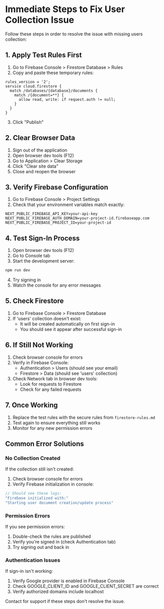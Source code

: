 # Immediate Steps to Fix User Collection Issue

Follow these steps in order to resolve the issue with missing users collection:

## 1. Apply Test Rules First
1. Go to Firebase Console > Firestore Database > Rules
2. Copy and paste these temporary rules:
```rules
rules_version = '2';
service cloud.firestore {
  match /databases/{database}/documents {
    match /{document=**} {
      allow read, write: if request.auth != null;
    }
  }
}
```
3. Click "Publish"

## 2. Clear Browser Data
1. Sign out of the application
2. Open browser dev tools (F12)
3. Go to Application > Clear Storage
4. Click "Clear site data"
5. Close and reopen the browser

## 3. Verify Firebase Configuration
1. Go to Firebase Console > Project Settings
2. Check that your environment variables match exactly:
```env
NEXT_PUBLIC_FIREBASE_API_KEY=your-api-key
NEXT_PUBLIC_FIREBASE_AUTH_DOMAIN=your-project-id.firebaseapp.com
NEXT_PUBLIC_FIREBASE_PROJECT_ID=your-project-id
```

## 4. Test Sign-In Process
1. Open browser dev tools (F12)
2. Go to Console tab
3. Start the development server:
```bash
npm run dev
```
4. Try signing in
5. Watch the console for any error messages

## 5. Check Firestore
1. Go to Firebase Console > Firestore Database
2. If 'users' collection doesn't exist:
   - It will be created automatically on first sign-in
   - You should see it appear after successful sign-in

## 6. If Still Not Working
1. Check browser console for errors
2. Verify in Firebase Console:
   - Authentication > Users (should see your email)
   - Firestore > Data (should see 'users' collection)
3. Check Network tab in browser dev tools:
   - Look for requests to Firestore
   - Check for any failed requests

## 7. Once Working
1. Replace the test rules with the secure rules from `firestore-rules.md`
2. Test again to ensure everything still works
3. Monitor for any new permission errors

## Common Error Solutions

### No Collection Created
If the collection still isn't created:
1. Check browser console for errors
2. Verify Firebase initialization in console:
```javascript
// Should see these logs:
"Firebase initialized with:"
"Starting user document creation/update process"
```

### Permission Errors
If you see permission errors:
1. Double-check the rules are published
2. Verify you're signed in (check Authentication tab)
3. Try signing out and back in

### Authentication Issues
If sign-in isn't working:
1. Verify Google provider is enabled in Firebase Console
2. Check GOOGLE_CLIENT_ID and GOOGLE_CLIENT_SECRET are correct
3. Verify authorized domains include localhost

Contact for support if these steps don't resolve the issue.
